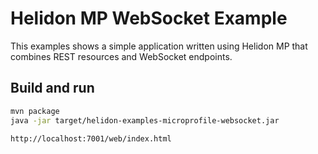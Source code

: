 # Helidon MP WebSocket Example

This examples shows a simple application written using Helidon MP
that combines REST resources and WebSocket endpoints.

## Build and run

```bash
mvn package
java -jar target/helidon-examples-microprofile-websocket.jar
```

```
http://localhost:7001/web/index.html
```
